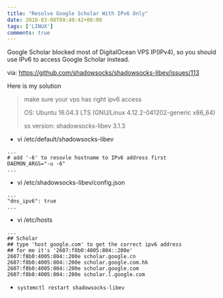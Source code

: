 ```yaml
---
title: "Resolve Google Scholar With IPv6 Only"
date: 2018-03-08T09:49:42+08:00
tags: ['LINUX']
comments: true
---
```


Google Scholar blocked most of DigitalOcean VPS IP(IPv4), so you should 
use IPv6 to access Google Scholar instead.

via: https://github.com/shadowsocks/shadowsocks-libev/issues/113

Here is my solution

> make sure your vps has right ipv6 access
>
> OS: Ubuntu 16.04.3 LTS (GNU/Linux 4.12.2-041202-generic x86_64)
>
> ss version: shadowsocks-libev 3.1.3

- vi /etc/default/shadowsocks-libev

```
...
# add '-6' to resovle hostname to IPv6 address first
DAEMON_ARGS="-u -6" 
...

```

- vi /etc/shadowsocks-libev/config.json

```
...
"dns_ipv6": true
...

```

- vi /etc/hosts

```
...
## Scholar
## type 'host google.com' to get the correct ipv6 address
## for me it's '2607:f8b0:4005:804::200e'
2607:f8b0:4005:804::200e scholar.google.cn
2607:f8b0:4005:804::200e scholar.google.com.hk
2607:f8b0:4005:804::200e scholar.google.com
2607:f8b0:4005:804::200e scholar.l.google.com

```

- `systemctl restart shadowsocks-libev`